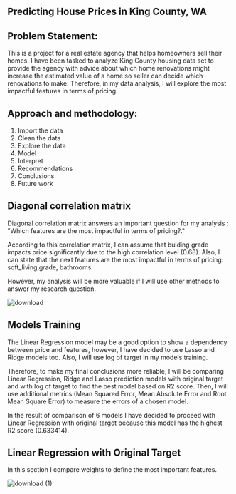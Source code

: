 ## Predicting House Prices in King County, WA

## Problem Statement:

This is a project for a real estate agency that helps homeowners sell their homes. I have been tasked to analyze King County housing data set to provide the agency with advice about which home renovations might increase the estimated value of a home so seller can decide which renovations to make. Therefore, in my data analysis, I will explore the most impactful features in terms of pricing.

## Approach and methodology:

1. Import the data
2. Clean the data
3. Explore the data
4. Model 
5. Interpret
6. Recommendations
7. Conclusions
8. Future work

## Diagonal correlation matrix

Diagonal correlation matrix answers an important question for my analysis : "Which features are the most impactful in terms of pricing?."

According to this correlation matrix, I can assume that bulding grade impacts price significantly due to the high correlation level (0.68). Also, I can state that the next features are the most impactful in terms of pricing: sqft_living,grade, bathrooms.

However, my analysis will be more valuable if I will use other methods to answer my research question.

![download](https://user-images.githubusercontent.com/68250383/106407954-43369300-640b-11eb-8371-7158a1b80687.png)

## Models Training

The Linear Regression model may be a good option to show a dependency between price and features, however, I have decided to use Lasso and Ridge models too. Also, I will use log of target in my models training. 

Therefore, to make my final conclusions more reliable, I will be comparing Linear Regression, Ridge and Lasso prediction models with original target and with log of target to find the best model based on R2 score. Then, I will use additional metrics (Mean Squared Error, Mean Absolute Error and Root Mean Square Error) to measure the errors of a chosen model.

In the result of comparison of 6 models I have decided to proceed with Linear Regression with original target because this model has the highest R2 score (0.633414).

## Linear Regression with Original Target

In this section I compare weights to define the most important features.

![download (1)](https://user-images.githubusercontent.com/68250383/106408546-affe5d00-640c-11eb-89e1-e973245eb9d0.png)

















